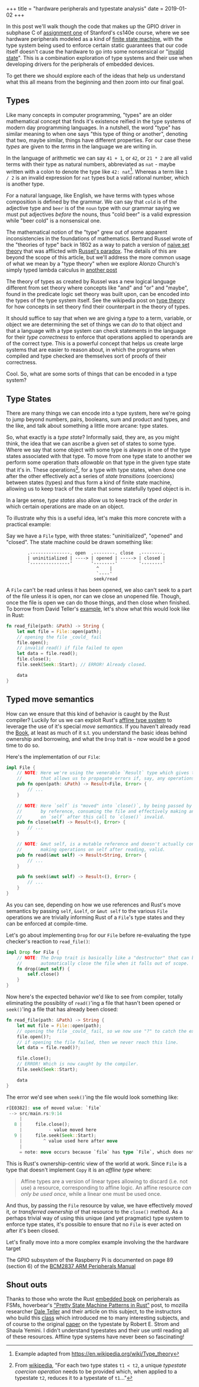 +++
title = "hardware peripherals and typestate analysis"
date = 2019-01-02
+++

In this post we'll walk though the code that makes up the GPIO driver in subphase C of
[assignment one][2] of Stanford's cs140e course, where we see hardware peripherals modeled as a
kind of [finite state machine][5], with the type system being used to enforce certain static guarantees
that our code itself doesn't cause the hardware to go into some nonsensical or "[invalid state][6]".
This is a combination exploration of type systems and their use when developing drivers for the
peripherals of embedded devices.

To get there we should explore each of the ideas that help us understand what this all means from the beginning 
and then zoom into our final goal.

## Types

Like many concepts in computer programming, "types" are an older mathematical concept that
finds it's existence reified in the type systems of modern day programming languages.
In a nutshell, the word "type" has similar meaning to when one says "this type of thing or another",
denoting that two, maybe similar, things have different properties. For our case these  _types_ are given
to the _terms_ in the language we are writing in.

In the language of arithmetic we can say `41 + 1`, or `42`, or `21 * 2` are all valid terms
with their type as natural numbers, abbreviated as `nat` - maybe written with a colon to denote
the type like `42: nat`[^2]. Whereas
a term like `1 / 2` is an invalid expression for `nat` types but a valid rational number, which
is another type.

For a natural language, like English, we have terms with types whose composition is defined
by the grammar. We can say that `cold` is of the adjective type and `beer` is of the `noun`
type with our grammar saying we must put adjectives _before_ the nouns, thus "cold beer" is
a valid expression while "beer cold" is a nonsensical one.

The mathematical notion of the "type" grew out of some apparent inconsistencies in the foundations
of mathematics. Bertrand Russel wrote of the "theories of type" back in 1802 as a way to patch a version of
[naive set theory][8] that was afflicted with [Russel's paradox][9]. The details of this are beyond
the scope of this article, but we'll address the more common usage of what we mean by a "type theory" when we
explore Alonzo Church's simply typed lambda calculus in [another post][11]

The theory of types as created by Russel was a new logical language different from set theory
where concepts like "and" and "or" and "maybe", found in the predicate logic set theory was 
built upon, can be encoded into the types of the type system itself. See the wikipedia post on
[type theory][12] for how concepts in set theory find their counterpart in the theory of types.

It should suffice to say that when we are giving a *type* to a term, variable, or object we are determining
the set of things we can *do* to that object and that a language with a type system can check statements
in the language for their _type correctness_ to enforce that operations applied to operands are of the correct type.
This is a powerful concept that helps us create large systems that are easier to reason about, in which the programs
when compiled and type checked are themselves sort of proofs of their correctness.

Cool. So, what are some sorts of things that can be encoded in a type system?

## Type States

There are many things we can encode into a type system, here we're going to jump beyond numbers, pairs, booleans,
sum and product and types, and the like, and talk about something a little more arcane: type states.

So, what exactly is a  *type state*? Informally said, they are, as you might think, the idea that we can ascribe
a given set of states to some type. Where we say that some object with some type is always in one of the type states 
associated with that type. To move from one type state to another we perform some operation thats _allowable_ on that
type in the given type state that it's in. These operations[^3], for a type with type states, when done one after the
other effectively act a series of *state transitions* (coercions) between states (types) and thus form a kind of finite state machine,
allowing us to keep track of the state that some statefully typed object is in.

In a large sense, *type states* also allow us to keep track of the _order_ in which certain operations are made on an object.

To illustrate why this is a useful idea, let's make this more concrete with a practical example:

Say we have a `File` type, with three states: "uninitialized", "opened" and "closed". The state machine could be drawn something like:

```
        .---------------. open  .--------. close  .--------.
        | uninitialized | ----> | opened | -----> | closed |
        '---------------'       '--------'        '--------'
                                  ^    |
                                  `----'
                                 seek/read
```

A `File` can't be read unless it has been opened, we also can't seek to a part of the
file unless it is open, nor can we close an unopened file. Though, once the file is
open we can do those things, and then close when finished. To borrow from David Teller's 
[example][3], let's show what this would look like in Rust:

```rust
fn read_file(path: &Path) -> String {
    let mut file = File::open(path);
    // opening the file _could_ fail
    file.open();
    // invalid read() if file failed to open
    let data = file.read();
    file.close();
    file.seek(Seek::Start); // ERROR! Already closed.

    data
}
```

## Typed move semantics

How can we ensure that this kind of behavior is caught by the Rust compiler? Luckily for us
we can exploit Rust's [affline type system][13] to leverage the use of it's special *move semantics*.
If you haven't already read the [Book][14], at least as much of it s.t. you understand
the basic ideas behind ownership and borrowing, and what the `Drop` trait is - now would be a good
time to do so.

Here's the implementation of our `File`:

```rust
impl File {
    // NOTE: Here we're using the venerable `Result` type which gives the postfix "?" operator
    //       that allows us to propagate errors if, say, any operations on the file fail.
    pub fn open(path: &Path) -> Result<File, Error> {
        // ...
    }

    // NOTE: Here `self` is "moved" into `close()`, by being passed by value and not
    //       by reference, consuming the file and effectively making any operations
    //       on `self` after this call to `close()` invalid.
    pub fn close(self) -> Result<(), Error> {
        // ...
    }

    // NOTE: &mut self, is a mutable reference and doesn't actually consume the file,
    //       making operations on self after reading, valid.
    pub fn read(&mut self) -> Result<String, Error> {
        // ...
    }

    pub fn seek(&mut self) -> Result<(), Error> {
        // ...
    }
}
```

As you can see, depending on how we use references and Rust's move semantics by passing `self`,
`&self`, or `&mut self` to the various `File` operations we are trivially informing Rust of
a `File`'s type states and they can be enforced at compile-time.

Let's go about implementing `Drop` for our `File` before re-evaluating the type checker's reaction to `read_file()`:

```rust
impl Drop for File {
    // NOTE: The Drop trait is basically like a "destructor" that can be used to
    //       automatically close the file when it falls out of scope.
    fn drop(&mut self) {
        self.close()
    }
}
```

Now here's the expected behavior we'd like to see from compiler, totally eliminating the
possiblity of `read()`'ing a file that hasn't been opened or `seek()`'ing a file that has 
already been closed:

```rust
fn read_file(path: &Path) -> String {
    let mut file = File::open(path);
    // opening the file _could_ fail, so we now use "?" to catch the exception.
    file.open()?;
    // if opening the file failed, then we never reach this line.
    let data = file.read()?;

    file.close();
    // ERROR! Which is now caught by the compiler.
    file.seek(Seek::Start);

    data
}
```

The error we'd see when `seek()`'ing the file would look something like:

```rust
r[E0382]: use of moved value: `file`
 --> src/main.rs:9:14
     |
   8 |     file.close();
     |          - value moved here
   9 |     file.seek(Seek::Start);
     |        ^ value used here after move
     |
     = note: move occurs because `file` has type `File`, which does not implement the `Copy` trait
```

This is Rust's ownership-centric view of the world at work. Since `File` is a type
that doesn't implement `Copy` it is an *_affline type_* where:

> Affine types are a version of linear types allowing to discard (i.e. not use) a resource, corresponding to affine logic. An affine resource _can only be used once_, while a linear one must be used once.

And thus, by passing the `File` resource by value, we have effectively _moved_ it, or *transferred ownership* of that resource
to the `close()` method. As a perhaps trivial way of using this unique (and yet pragmatic) type system to enforce type states,
it's possible to ensure that no `File` is ever acted on after it's been closed.

Let's finally move into a more complex example involving the the hardware target 

The GPIO subsystem of the Raspberry Pi is documented on page 89 (section 6) of the
[BCM2837 ARM Peripherals Manual][1]

## Shout outs

Thanks to those who wrote the Rust [embedded book][4] on peripherals as FSMs, hoverbear's
["Pretty State Machine Patterns in Rust"][4] post, to mozilla
researcher [Dale Teller][3] and their article on this subject, to the instructors who build
this [class][7] which introduced me to many interesting subjects, and of course to the original
[paper][10] on the typestate by Robert E. Strom and Shaula Yemini. I didn't understand typestates
and their use until reading all of these resources. Affline type systems have never been so fascinating!

[gpio]: https://web.stanford.edu/class/cs140e/assignments/1-shell/images/gpio-diagram.svg

[struct]: https://upload.wikimedia.org/wikipedia/commons/thumb/e/ea/Hasse_diagram_of_powerset_of_3.svg/1280px-Hasse_diagram_of_powerset_of_3.svg.png

[^2]: Example adapted from https://en.wikipedia.org/wiki/Type_theory

[^3]: From [wikipedia][12], "For each two type states `t1 < t2`, a unique _typestate coercion operation_ 
needs to be provided which, when applied to a typestate `t2`, reduces it to a typestate of `t1`..."

[1]: https://web.stanford.edu/class/cs140e/docs/BCM2837-ARM-Peripherals.pdf
[2]: https://web.stanford.edu/class/cs140e/assignments/1-shell/#subphase-c-gpio
[3]: https://yoric.github.io/post/rust-typestate/
[4]: https://hoverbear.org/2016/10/12/rust-state-machine-pattern/
[5]: https://en.wikipedia.org/wiki/Finite-state_machine
[6]: http://www.merkur-online.de/bilder/2009/04/21/216591/1389401738-toaster-explosion-feuer-2409.jpg
[7]: https://web.stanford.edu/class/cs140e
[8]: https://en.wikipedia.org/wiki/Naive_set_theory
[9]: https://en.wikipedia.org/wiki/Russell%27s_paradox
[10]: http://www.cs.cmu.edu/~aldrich/papers/classic/tse12-typestate.pdf
[11]: https://mysterious.computer/simply-type-lambda-calculus
[12]: https://en.wikipedia.org/wiki/Typestate_analysis
[13]: https://en.wikipedia.org/wiki/Substructural_type_system#Affine_type_systems
[14]: https://doc.rust-lang.org/book/second-edition/ch04-00-understanding-ownership.html
[15]: https://github.com/rust-lang/rfcs/blob/master/text/0243-trait-based-exception-handling.md
